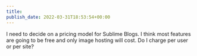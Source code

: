 ```yaml
---
title: 
publish_date: 2022-03-31T18:53:54+00:00
---
```


I need to decide on a pricing model for Sublime Blogs. I think most features are going to be free and only image hosting will cost. Do I charge per user or per site?
